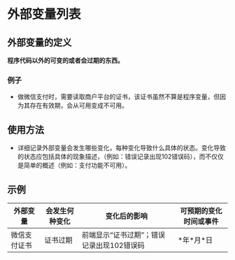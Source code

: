 # 外部变量列表

## 外部变量的定义
**程序代码以外的可变的或者会过期的东西。**
### 例子
* 做微信支付时，需要读取商户平台的证书，该证书虽然不算是程序变量，但因为其存在有效期，会从可用变成不可用。



## 使用方法
* 详细记录外部变量会发生哪些变化，每种变化导致什么具体的状态。变化导致的状态应包括具体的现象描述，（例如：错误记录出现102错误码），而不仅仅是简单的概述（例如：支付功能不可用）。


## 示例
外部变量 | 会发生何种变化 | 变化后的影响 | 可预期的变化时间或事件
--|--|--|--
微信支付证书 | 证书过期 | 前端显示“证书过期”；错误记录出现102错误码 | \*年\*月\*日
